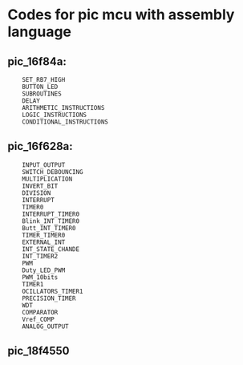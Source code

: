 # Codes for pic mcu with assembly language

## pic_16f84a:
        SET_RB7_HIGH
        BUTTON_LED
        SUBROUTINES
        DELAY
        ARITHMETIC_INSTRUCTIONS
        LOGIC_INSTRUCTIONS
        CONDITIONAL_INSTRUCTIONS
## pic_16f628a:
        INPUT_OUTPUT
        SWITCH_DEBOUNCING
        MULTIPLICATION
        INVERT_BIT
        DIVISION
        INTERRUPT
        TIMER0
        INTERRUPT_TIMER0
        Blink_INT_TIMER0
        Butt_INT_TIMER0
        TIMER_TIMER0
        EXTERNAL_INT
        INT_STATE_CHANDE
        INT_TIMER2
        PWM
        Duty_LED_PWM
        PWM_10bits
        TIMER1
        OCILLATORS_TIMER1
        PRECISION_TIMER
        WDT
        COMPARATOR
        Vref_COMP
        ANALOG_OUTPUT

## pic_18f4550
